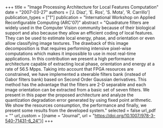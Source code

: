 +++
title = "Image Processing Architecture for Local Features Computation"
date = "2007-03-27"
authors = ['J. Díaz', 'E. Ros', 'S. Mota', 'R. Carrillo']
publication_types = ["1"]
publication = "International Workshop on Applied Reconfigurable Computing (ARC'07)"
abstract = "Quadrature filters are widely used in the Computer Vision community because of their biological support and also because they allow an efficient coding of local features. They can be used to estimate local energy, phase, and orientation or even allow classifying image textures. The drawback of this image decomposition is that requires performing intensive pixel-wise computations which makes it impossible to use in most real-time applications. In this contribution we present a high performance architecture capable of extracting local phase, orientation and energy at a rate of 56.5 Mpps. Taking into account that FPGA resources are constrained, we have implemented a steerable filters bank (instead of Gabor filters bank) based on Second Order Gaussian derivatives. This method has the advantage that the filters are 2-D separable and each image orientation can be extracted from a basic set of seven filters. We present in this paper the proposed architecture and analyze the quantization degradation error generated by using fixed point arithmetic. We show the resources consumption, the performance and finally, we present some results from the developed system."
selected = false
url_pdf = ""
url_custom = [{name = "Journal", url = "https://doi.org/10.1007/978-3-540-71431-6_24"}]
+++
